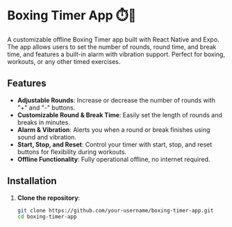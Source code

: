 # Boxing Timer App ⏱️🥊

A customizable offline Boxing Timer app built with React Native and Expo. The app allows users to set the number of rounds, round time, and break time, and features a built-in alarm with vibration support. Perfect for boxing, workouts, or any other timed exercises. 

## Features
- **Adjustable Rounds**: Increase or decrease the number of rounds with "+" and "-" buttons.
- **Customizable Round & Break Time**: Easily set the length of rounds and breaks in minutes.
- **Alarm & Vibration**: Alerts you when a round or break finishes using sound and vibration.
- **Start, Stop, and Reset**: Control your timer with start, stop, and reset buttons for flexibility during workouts.
- **Offline Functionality**: Fully operational offline, no internet required.

## Installation

1. **Clone the repository**:
   ```bash
   git clone https://github.com/your-username/boxing-timer-app.git
   cd boxing-timer-app




